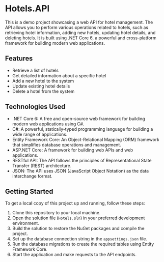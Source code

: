 # Hotels.API

This is a demo project showcasing a web API for hotel management. The API allows you to perform various operations related to hotels, such as retrieving hotel information, adding new hotels, updating hotel details, and deleting hotels. It is built using .NET Core 6, a powerful and cross-platform framework for building modern web applications.

## Features

- Retrieve a list of hotels
- Get detailed information about a specific hotel
- Add a new hotel to the system
- Update existing hotel details
- Delete a hotel from the system

## Technologies Used

- .NET Core 6: A free and open-source web framework for building modern web applications using C#.
- C#: A powerful, statically-typed programming language for building a wide range of applications.
- Entity Framework Core: An Object-Relational Mapping (ORM) framework that simplifies database operations and management.
- ASP.NET Core: A framework for building web APIs and web applications.
- RESTful API: The API follows the principles of Representational State Transfer (REST) architecture.
- JSON: The API uses JSON (JavaScript Object Notation) as the data interchange format.

## Getting Started

To get a local copy of this project up and running, follow these steps:

1. Clone this repository to your local machine.
2. Open the solution file (`Hotels.sln`) in your preferred development environment.
3. Build the solution to restore the NuGet packages and compile the project.
4. Set up the database connection string in the `appsettings.json` file.
5. Run the database migrations to create the required tables using Entity Framework Core.
6. Start the application and make requests to the API endpoints.
